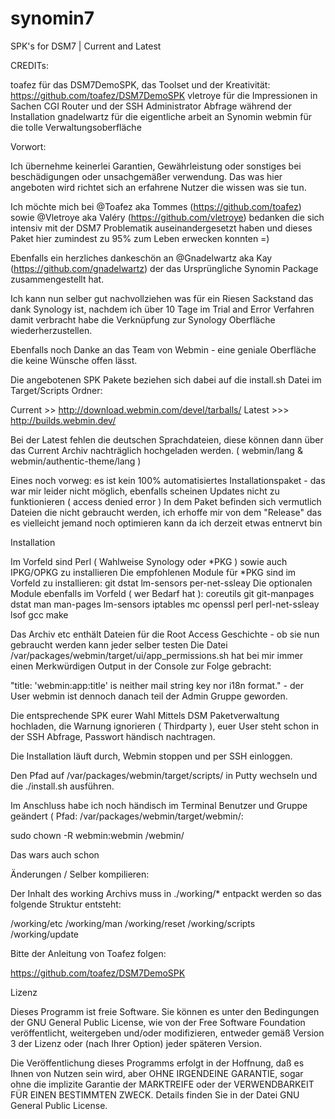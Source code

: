 # synomin7
SPK's for DSM7 | Current and Latest

CREDITs:

toafez für das DSM7DemoSPK, das Toolset und der Kreativität: https://github.com/toafez/DSM7DemoSPK
vletroye für die Impressionen in Sachen CGI Router und der SSH Administrator Abfrage während der Installation
gnadelwartz für die eigentliche arbeit an Synomin
webmin für die tolle Verwaltungsoberfläche

Vorwort:

Ich übernehme keinerlei Garantien, Gewährleistung oder sonstiges bei beschädigungen oder unsachgemäßer verwendung. Das was hier angeboten wird richtet sich an erfahrene Nutzer die wissen was sie tun.

Ich möchte mich bei @Toafez aka Tommes (https://github.com/toafez) sowie @Vletroye aka Valéry (https://github.com/vletroye) bedanken die sich intensiv mit der DSM7 Problematik auseinandergesetzt haben und dieses Paket hier zumindest zu 95% zum Leben erwecken konnten =)

Ebenfalls ein herzliches dankeschön an @Gnadelwartz aka Kay (https://github.com/gnadelwartz) der das Ursprüngliche Synomin Package zusammengestellt hat.

Ich kann nun selber gut nachvollziehen was für ein Riesen Sackstand das dank Synology ist, nachdem ich über 10 Tage im Trial and Error Verfahren damit verbracht habe die Verknüpfung zur Synology Oberfläche wiederherzustellen.

Ebenfalls noch Danke an das Team von Webmin - eine geniale Oberfläche die keine Wünsche offen lässt.

Die angebotenen SPK Pakete beziehen sich dabei auf die install.sh Datei im Target/Scripts Ordner:

Current >> http://download.webmin.com/devel/tarballs/
Latest >>> http://builds.webmin.dev/

Bei der Latest fehlen die deutschen Sprachdateien, diese können dann über das Current Archiv nachträglich hochgeladen werden. ( webmin/lang & webmin/authentic-theme/lang )

Eines noch vorweg: es ist kein 100% automatisiertes Installationspaket - das war mir leider nicht möglich, ebenfalls scheinen Updates nicht zu funktionieren ( access denied error )
In dem Paket befinden sich vermutlich Dateien die nicht gebraucht werden, ich erhoffe mir von dem "Release" das es vielleicht jemand noch optimieren kann da ich derzeit etwas entnervt bin

Installation

Im Vorfeld sind Perl ( Wahlweise Synology oder *PKG ) sowie auch IPKG/OPKG zu installieren
Die empfohlenen Module für *PKG sind im Vorfeld zu installieren: git dstat lm-sensors per-net-ssleay
Die optionalen Module ebenfalls im Vorfeld ( wer Bedarf hat ): coreutils git git-manpages dstat man man-pages lm-sensors iptables mc openssl perl perl-net-ssleay lsof gcc make

Das Archiv etc enthält Dateien für die Root Access Geschichte - ob sie nun gebraucht werden kann jeder selber testen
Die Datei /var/packages/webmin/target/ui/app_permissions.sh hat bei mir immer einen Merkwürdigen Output in der Console zur Folge gebracht:

"title: 'webmin:app:title' is neither mail string key nor i18n format." - der User webmin ist dennoch danach teil der Admin Gruppe geworden.

Die entsprechende SPK eurer Wahl Mittels DSM Paketverwaltung hochladen, die Warnung ignorieren ( Thirdparty ), euer User steht schon in der SSH Abfrage, Passwort händisch nachtragen.

Die Installation läuft durch, Webmin stoppen und per SSH einloggen.

Den Pfad auf /var/packages/webmin/target/scripts/ in Putty wechseln und die ./install.sh ausführen.

Im Anschluss habe ich noch händisch im Terminal Benutzer und Gruppe geändert ( Pfad: /var/packages/webmin/target/webmin/:

sudo chown -R webmin:webmin /webmin/

Das wars auch schon


Änderungen / Selber kompilieren:

Der Inhalt des working Archivs muss in ./working/* entpackt werden so das folgende Struktur entsteht:

/working/etc
/working/man
/working/reset
/working/scripts
/working/update

Bitte der Anleitung von Toafez folgen:

https://github.com/toafez/DSM7DemoSPK

Lizenz

Dieses Programm ist freie Software. Sie können es unter den Bedingungen der GNU General Public License, wie von der Free Software Foundation veröffentlicht, weitergeben und/oder modifizieren, entweder gemäß Version 3 der Lizenz oder (nach Ihrer Option) jeder späteren Version.

Die Veröffentlichung dieses Programms erfolgt in der Hoffnung, daß es Ihnen von Nutzen sein wird, aber OHNE IRGENDEINE GARANTIE, sogar ohne die implizite Garantie der MARKTREIFE oder der VERWENDBARKEIT FÜR EINEN BESTIMMTEN ZWECK. Details finden Sie in der Datei GNU General Public License.